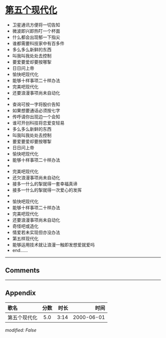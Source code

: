 # [第五个现代化](https://music.163.com/song?id=27506288)

* 卫星通讯方便将一切告知
* 微波即兴即热叮一个杯面
* 什么都会出现郁一下指尖
* 谁都需要科技家中有百多件
* 多么多么新鲜的东西
* 叫我叫我处处去控制
* 要爱要爱却要按哪掣
* 日日问上帝
* 愉快吧现代化
* 能够十样事项二十样办法
* 完美吧现代化
* 还要浪漫事项尚未自动化
* 
* 查询可按一字将股价告知
* 如果想要通话必须按七字
* 传呼请你出现边一个会知
* 谁可开创科技将恋爱变轻易
* 多么多么新鲜的东西
* 叫我叫我处处去控制
* 要爱要爱却要按哪掣
* 日日问上帝
* 愉快吧现代化
* 能够十样事项二十样办法
* 
* 完美吧现代化
* 还欠浪漫事项尚未自动化
* 接多一什么的掣就得一套幸福真谛
* 接多一什么的掣就得一次爱心的发挥
* 
* 愉快吧现代化
* 能够十样事项二十样办法
* 完美吧现代化
* 还要浪漫事项尚未自动化
* 奇怪吧或造化
* 情爱若未实现但亦没办法
* 第五样现代化
* 能够运用技术就让浪漫一触即发想爱就爱吗
* end......


---

## Comments


---

## Appendix

|歌名|分数|时长|时间|
|:---|:---:|---:|---:|
|第五个现代化|5.0|3:14|2000-06-01

*modified: False*
